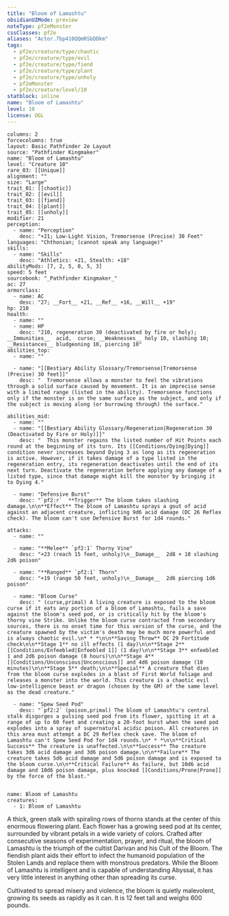 ```yaml
---
title: "Bloom of Lamashtu"
obsidianUIMode: preview
noteType: pf2eMonster
cssClasses: pf2e
aliases: "Actor.7bp410QQmRSbDDkm" 
tags:
  - pf2e/creature/type/chaotic
  - pf2e/creature/type/evil
  - pf2e/creature/type/fiend
  - pf2e/creature/type/plant
  - pf2e/creature/type/unholy
  - pf2eMonster
  - pf2e/creature/level/10
statblock: inline
name: "Bloom of Lamashtu"
level: 10
license: OGL
---
```


```statblock
columns: 2
forcecolumns: true
layout: Basic Pathfinder 2e Layout
source: "Pathfinder Kingmaker"
name: "Bloom of Lamashtu"
level: "Creature 10"
rare_03: [[Unique]]
alignment: ""
size: "Large"
trait_01: [[chaotic]]
trait_02: [[evil]]
trait_03: [[fiend]]
trait_04: [[plant]]
trait_05: [[unholy]]
modifier: 21
perception:
  - name: "Perception"
    desc: "+21; Low-Light Vision, Tremorsense (Precise) 30 Feet"
languages: "Chthonian; (cannot speak any language)"
skills:
  - name: "Skills"
    desc: "Athletics: +21, Stealth: +18"
abilityMods: [7, 2, 5, 0, 5, 3]
speed: 5 feet
sourcebook: "_Pathfinder Kingmaker_"
ac: 27
armorclass:
  - name: AC
    desc: "27; __Fort__ +21, __Ref__ +16, __Will__ +19"
hp: 210
health:
  - name: ""
  - name: HP
    desc: "210, regeneration 30 (deactivated by fire or holy); __Immunities__  acid,  curse; __Weaknesses__ holy 10, slashing 10; __Resistances__ bludgeoning 10, piercing 10"
abilities_top:
  - name: ""

  - name: "[[Bestiary Ability Glossary/Tremorsense|Tremorsense (Precise) 30 feet]]"
    desc: "  Tremorsense allows a monster to feel the vibrations through a solid surface caused by movement. It is an imprecise sense with a limited range (listed in the ability). Tremorsense functions only if the monster is on the same surface as the subject, and only if the subject is moving along (or burrowing through) the surface."

abilities_mid:
  - name: ""
  - name: "[[Bestiary Ability Glossary/Regeneration|Regeneration 30 (Deactivated by Fire or Holy)]]"
    desc: "  This monster regains the listed number of Hit Points each round at the beginning of its turn. Its [[Conditions/Dying|Dying]] condition never increases beyond Dying 3 as long as its regeneration is active. However, if it takes damage of a type listed in the regeneration entry, its regeneration deactivates until the end of its next turn. Deactivate the regeneration before applying any damage of a listed type, since that damage might kill the monster by bringing it to Dying 4."

  - name: "Defensive Burst"
    desc: "`pf2:r`  **Trigger** The bloom takes slashing damage.\n\n**Effect** The bloom of Lamashtu sprays a gout of acid against an adjacent creature, inflicting 9d6 acid damage (DC 26 Reflex check). The bloom can't use Defensive Burst for 1d4 rounds."

attacks:
  - name: ""

  - name: "**Melee** `pf2:1` Thorny Vine"
    desc: "+23 (reach 15 feet, unholy)\n__Damage__  2d8 + 10 slashing 2d6 poison"

  - name: "**Ranged** `pf2:1` Thorn"
    desc: "+19 (range 50 feet, unholy)\n__Damage__  2d6 piercing 1d6 poison"

  - name: "Bloom Curse"
    desc: " (curse,primal) A living creature is exposed to the bloom curse if it eats any portion of a bloom of Lamashtu, fails a save against the bloom's seed pod, or is critically hit by the bloom's thorny vine Strike. Unlike the bloom curse contracted from secondary sources, there is no onset time for this version of the curse, and the creature spawned by the victim's death may be much more powerful and is always chaotic evil.\n* * *\n\n**Saving Throw** DC 29 Fortitude check\n\n**Stage 1** no ill effects (1 day)\n\n**Stage 2** [[Conditions/Enfeebled|Enfeebled 1]] (1 day)\n\n**Stage 3** enfeebled 1 and 2d6 poison damage (8 hours)\n\n**Stage 4** [[Conditions/Unconscious|Unconscious]] and 4d6 poison damage (10 minutes)\n\n**Stage 5** death;\n\n**Special** A creature that dies from the bloom curse explodes in a blast of First World foliage and releases a monster into the world. This creature is a chaotic evil low-intelligence beast or dragon (chosen by the GM) of the same level as the dead creature."

  - name: "Spew Seed Pod"
    desc: "`pf2:2` (poison,primal) The bloom of Lamashtu's central stalk disgorges a pulsing seed pod from its flower, spitting it at a range of up to 60 feet and creating a 20-foot burst when the seed pod explodes into a spray of supernatural acidic poison. All creatures in this area must attempt a DC 29 Reflex check save. The bloom of Lamashtu can't Spew Seed Pod for 1d4 rounds.\n* * *\n\n**Critical Success** The creature is unaffected.\n\n**Success** The creature takes 3d6 acid damage and 3d6 poison damage.\n\n**Failure** The creature takes 5d6 acid damage and 5d6 poison damage and is exposed to the bloom curse.\n\n**Critical Failure** As failure, but 10d6 acid damage and 10d6 poison damage, plus knocked [[Conditions/Prone|Prone]] by the force of the blast."
 
```

```encounter-table
name: Bloom of Lamashtu
creatures:
  - 1: Bloom of Lamashtu
```



A thick, green stalk with spiraling rows of thorns stands at the center of this enormous flowering plant. Each flower has a growing seed pod at its center, surrounded by vibrant petals in a wide variety of colors. Crafted after consecutive seasons of experimentation, prayer, and ritual, the bloom of Lamashtu is the triumph of the cultist Darivan and his Cult of the Bloom. The fiendish plant aids their effort to infect the humanoid population of the Stolen Lands and replace them with monstrous predators. While the Bloom of Lamashtu is intelligent and is capable of understanding Abyssal, it has very little interest in anything other than spreading its curse.

Cultivated to spread misery and violence, the bloom is quietly malevolent, growing its seeds as rapidly as it can. It is 12 feet tall and weighs 600 pounds.
